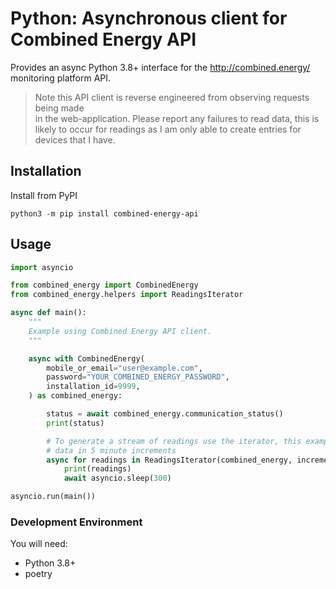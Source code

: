 # Python: Asynchronous client for Combined Energy API

Provides an async Python 3.8+ interface for the http://combined.energy/ monitoring platform API.

> Note this API client is reverse engineered from observing requests being made  
> in the web-application. Please report any failures to read data, this is likely
> to occur for readings as I am only able to create entries for devices that I 
> have.

## Installation

Install from PyPI

```shell
python3 -m pip install combined-energy-api
```

## Usage

```python
import asyncio

from combined_energy import CombinedEnergy
from combined_energy.helpers import ReadingsIterator

async def main():
    """
    Example using Combined Energy API client.
    """

    async with CombinedEnergy(
        mobile_or_email="user@example.com",
        password="YOUR_COMBINED_ENERGY_PASSWORD",
        installation_id=9999,
    ) as combined_energy:

        status = await combined_energy.communication_status()
        print(status)

        # To generate a stream of readings use the iterator, this example fetches
        # data in 5 minute increments
        async for readings in ReadingsIterator(combined_energy, increment=300):
            print(readings)
            await asyncio.sleep(300)

asyncio.run(main())

```


### Development Environment

You will need:

- Python 3.8+
- poetry